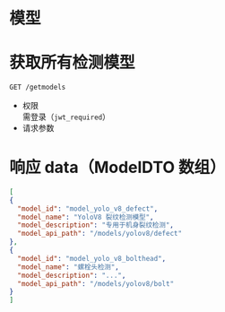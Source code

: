 # 模型

# 获取所有检测模型

```bash
GET /getmodels
```

- 权限  
  需登录（`jwt_required`）
- 请求参数

# 响应 data（ModelDTO 数组）

  ```json
  [
  {
    "model_id": "model_yolo_v8_defect",
    "model_name": "YoloV8 裂纹检测模型",
    "model_description": "专用于机身裂纹检测",
    "model_api_path": "/models/yolov8/defect"
  },
  {
    "model_id": "model_yolo_v8_bolthead",
    "model_name": "螺栓头检测",
    "model_description": "...",
    "model_api_path": "/models/yolov8/bolt"
  }
]
  ```
